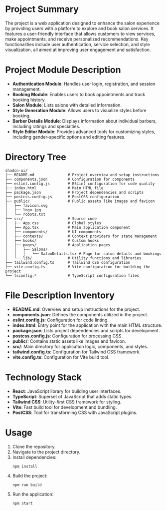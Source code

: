 # Project Summary
The project is a web application designed to enhance the salon experience by providing users with a platform to explore and book salon services. It features a user-friendly interface that allows customers to view services, make appointments, and receive personalized recommendations. Key functionalities include user authentication, service selection, and style visualization, all aimed at improving user engagement and satisfaction.

# Project Module Description
- **Authentication Module**: Handles user login, registration, and session management.
- **Booking Module**: Enables users to book appointments and track booking history.
- **Salon Module**: Lists salons with detailed information.
- **Style Generation Module**: Allows users to visualize styles before booking.
- **Barber Details Module**: Displays information about individual barbers, including ratings and specialties.
- **Style Editor Module**: Provides advanced tools for customizing styles, including gender-specific options and editing features.

# Directory Tree
```
shadcn-ui/
├── README.md               # Project overview and setup instructions
├── components.json         # Configuration for components
├── eslint.config.js        # ESLint configuration for code quality
├── index.html              # Main HTML file
├── package.json            # Project dependencies and scripts
├── postcss.config.js       # PostCSS configuration
├── public/                 # Public assets like images and favicon
│   ├── favicon.svg
│   ├── logo.jpg
│   └── robots.txt
├── src/                    # Source code
│   ├── App.css             # Global styles
│   ├── App.tsx             # Main application component
│   ├── components/         # UI components
│   ├── contexts/           # Context providers for state management
│   ├── hooks/              # Custom hooks
│   ├── pages/              # Application pages
│   │   ├── Salons/
│   │   │   └── SalonDetails.tsx # Page for salon details and bookings
│   └── lib/                # Utility functions and libraries
├── tailwind.config.ts      # Tailwind CSS configuration
├── vite.config.ts          # Vite configuration for building the project
└── tsconfig.*              # TypeScript configuration files
```

# File Description Inventory
- **README.md**: Overview and setup instructions for the project.
- **components.json**: Defines the components utilized in the project.
- **eslint.config.js**: Configuration for code linting.
- **index.html**: Entry point for the application with the main HTML structure.
- **package.json**: Lists project dependencies and scripts for development.
- **postcss.config.js**: Configuration for processing CSS.
- **public/**: Contains static assets like images and favicon.
- **src/**: Main directory for application logic, components, and styles.
- **tailwind.config.ts**: Configuration for Tailwind CSS framework.
- **vite.config.ts**: Configuration for Vite build tool.

# Technology Stack
- **React**: JavaScript library for building user interfaces.
- **TypeScript**: Superset of JavaScript that adds static types.
- **Tailwind CSS**: Utility-first CSS framework for styling.
- **Vite**: Fast build tool for development and bundling.
- **PostCSS**: Tool for transforming CSS with JavaScript plugins.

# Usage
1. Clone the repository.
2. Navigate to the project directory.
3. Install dependencies:
   ```
   npm install
   ```
4. Build the project:
   ```
   npm run build
   ```
5. Run the application:
   ```
   npm start
   ```
